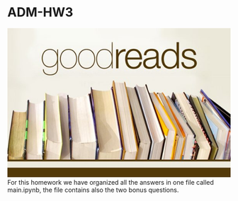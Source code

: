 # ADM-HW3
![alt text](goodreads.jpg)
For this homework we have organized all the answers in one file called main.ipynb, the file contains also the two bonus questions.

